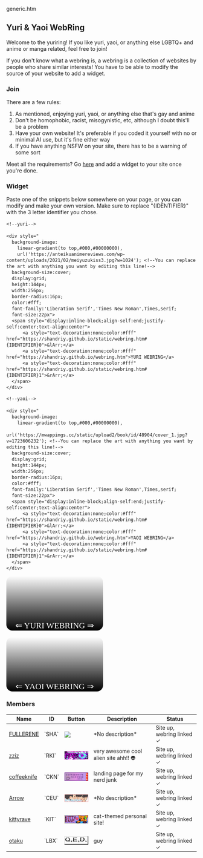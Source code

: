 generic.htm

## Yuri & Yaoi WebRing

Welcome to the yuriring! If you like yuri, yaoi, or anything else LGBTQ+ and anime or manga related, feel free to join!

If you don't know what a webring is, a webring is a collection of websites by people who share similar interests! You have to be able to modify the source of your website to add a widget.

### Join

There are a few rules:

1. As mentioned, enjoying yuri, yaoi, or anything else that's gay and anime
2. Don't be homophobic, racist, misogynistic, etc, although I doubt this'll be a problem
3. Have your own website! It's preferable if you coded it yourself with no or minimal AI use, but it's fine either way
4. If you have anything NSFW on your site, there has to be a warning of some sort

Meet all the requirements? Go [here](https://forms.gle/J1tjzacMmLTsHP9R9) and add a widget to your site once you're done.

### Widget

Paste one of the snippets below somewhere on your page, or you can modify and make your own version. Make sure to replace "{IDENTIFIER}" with the 3 letter identifier you chose.

```
<!--yuri-->

<div style="
  background-image:
    linear-gradient(to top,#000,#00000000),
    url('https://anteikuanimereviews.com/wp-content/uploads/2021/02/meiyuzukiss3.jpg?w=1024'); <!--You can replace the art with anything you want by editing this line!-->
  background-size:cover;
  display:grid;
  height:144px;
  width:256px;
  border-radius:16px;
  color:#fff;
  font-family:'Liberation Serif','Times New Roman',Times,serif;
  font-size:22px">
  <span style="display:inline-block;align-self:end;justify-self:center;text-align:center">
      <a style="text-decoration:none;color:#fff" href="https://shandriy.github.io/static/webring.htm#{IDENTIFIER}0">&lArr;</a>
      <a style="text-decoration:none;color:#fff" href="https://shandriy.github.io/webring.htm">YURI WEBRING</a>
      <a style="text-decoration:none;color:#fff" href="https://shandriy.github.io/static/webring.htm#{IDENTIFIER}1">&rArr;</a>
  </span>
</div>
```

```
<!--yaoi-->

<div style="
  background-image:
    linear-gradient(to top,#000,#00000000),
    url('https://mwappimgs.cc/static/upload2/book/id/48904/cover_1.jpg?v=1723606232'); <!--You can replace the art with anything you want by editing this line!-->
  background-size:cover;
  display:grid;
  height:144px;
  width:256px;
  border-radius:16px;
  color:#fff;
  font-family:'Liberation Serif','Times New Roman',Times,serif;
  font-size:22px">
  <span style="display:inline-block;align-self:end;justify-self:center;text-align:center">
      <a style="text-decoration:none;color:#fff" href="https://shandriy.github.io/static/webring.htm#{IDENTIFIER}0">&lArr;</a>
      <a style="text-decoration:none;color:#fff" href="https://shandriy.github.io/webring.htm">YAOI WEBRING</a>
      <a style="text-decoration:none;color:#fff" href="https://shandriy.github.io/static/webring.htm#{IDENTIFIER}1">&rArr;</a>
  </span>
</div>
```

<div style="background-image:linear-gradient(to top,#000,#00000000),url('https://anteikuanimereviews.com/wp-content/uploads/2021/02/meiyuzukiss3.jpg?w=1024');background-size:cover;display:grid;height:144px;width:256px;border-radius:16px;color:#fff;font-family:'Liberation Serif','Times New Roman',Times,serif;font-size:22px"><span style="display:inline-block;align-self:end;justify-self:center;text-align:center"><a style="text-decoration:none;color:#fff" href="https://shandriy.github.io/static/webring.htm#{IDENTIFIER}0">&lArr;</a> <a style="text-decoration:none;color:#fff" href="https://shandriy.github.io/webring.htm">YURI WEBRING</a> <a style="text-decoration:none;color:#fff" href="https://shandriy.github.io/static/webring.htm#{IDENTIFIER}1">&rArr;</a></span></div>
<br>
<div style="background-image:linear-gradient(to top,#000,#00000000),url('https://mwappimgs.cc/static/upload2/book/id/48904/cover_1.jpg?v=1723606232');background-size:cover;display:grid;height:144px;width:256px;border-radius:16px;color:#fff;font-family:'Liberation Serif','Times New Roman',Times,serif;font-size:22px"><span style="display:inline-block;align-self:end;justify-self:center;text-align:center"><a style="text-decoration:none;color:#fff" href="https://shandriy.github.io/static/webring.htm#{IDENTIFIER}0">&lArr;</a> <a style="text-decoration:none;color:#fff" href="https://shandriy.github.io/webring.htm">YAOI WEBRING</a> <a style="text-decoration:none;color:#fff" href="https://shandriy.github.io/static/webring.htm#{IDENTIFIER}1">&rArr;</a></span></div>

### Members

<table style="width:100%">
  <thead>
    <tr>
      <th>Name</th>
      <th>ID</th>
      <th>Button</th>
      <th>Description</th>
      <th>Status</th>
    </tr>
  </thead>
  <tbody>
    <tr>
      <td><a href="https://shandriy.github.io">FULLERENE</a></td>
      <td>`SHA`</td>
      <td><img src="/static/img/button.gif" style="vertical-align:middle;width:88px"></td>
      <td>*No description*</td>
      <td>Site up, webring linked &check;</td>
    </tr>
    <tr>
      <td><a href="https://zziz.nekoweb.org">zziz</a></td>
      <td>`RKI`</td>
      <td><img src="/static/img/buttons/zziz.gif" style="vertical-align:middle;width:88px"></td>
      <td>very awesome cool alien site ahh!! &#x1F47D;</td>
      <td>Site up, webring linked &check;</td>
    </tr>
    <tr>
      <td><a href="https://coffeeknife.nekoweb.org">coffeeknife</a></td>
      <td>`CKN`</td>
      <td><img src="/static/img/buttons/RobinAlexander.png" style="vertical-align:middle;width:88px"></td>
      <td>landing page for my nerd junk</td>
      <td>Site up, webring linked &check;</td>
    </tr>
    <tr>
      <td><a href="https://aroceu.com">Arrow</a></td>
      <td>`CEU`</td>
      <td><img src="/static/img/buttons/ArrowSparrow.png" style="vertical-align:middle;width:88px"></td>
      <td>*No description*</td>
      <td>Site up, webring linked &check;</td>
    </tr>
    <tr>
      <td><a href="https://kittyrave.club">kittyrave</a></td>
      <td>`KIT`</td>
      <td><img src="/static/img/buttons/Miles.gif" style="vertical-align:middle;width:88px"></td>
      <td>cat-themed personal site!</td>
      <td>Site up, webring linked &check;</td>
    </tr>
    <tr>
      <td><a href="https://otaku.nekoweb.org">otaku</a></td>
      <td>`LBX`</td>
      <td><img src="/static/img/buttons/h.gif" style="vertical-align:middle;width:88px"></td>
      <td>guy</td>
      <td>Site up, webring linked &check;</td>
    </tr>
  </tbody>
</table>